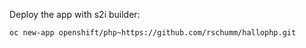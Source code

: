 Deploy the app with s2i builder: 

    oc new-app openshift/php~https://github.com/rschumm/hallophp.git



